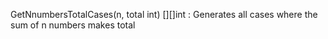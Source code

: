 GetNnumbersTotalCases(n, total int) [][]int : Generates all cases where the sum of n numbers makes total
